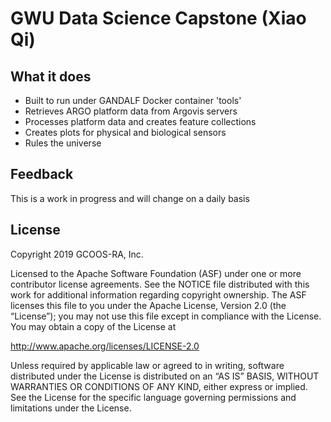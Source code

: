 # GWU Data Science Capstone (Xiao Qi)


## What it does

* Built to run under GANDALF Docker container 'tools'
* Retrieves ARGO platform data from Argovis servers 
* Processes platform data and creates feature collections
* Creates plots for physical and biological sensors
* Rules the universe

## Feedback

This is a work in progress and will change on a daily basis

## License

Copyright 2019 GCOOS-RA, Inc.

Licensed to the Apache Software Foundation (ASF) under one or more contributor
license agreements. See the NOTICE file distributed with this work for
additional information regarding copyright ownership. The ASF licenses this
file to you under the Apache License, Version 2.0 (the “License”); you may not
use this file except in compliance with the License. You may obtain a copy of
the License at

http://www.apache.org/licenses/LICENSE-2.0

Unless required by applicable law or agreed to in writing, software distributed
under the License is distributed on an “AS IS” BASIS, WITHOUT WARRANTIES OR
CONDITIONS OF ANY KIND, either express or implied. See the License for the
specific language governing permissions and limitations under the License.
